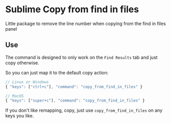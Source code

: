 Sublime Copy from find in files
===============================

Little package to remove the line number when copying from the find in files panel

## Use

The command is designed to only work on the `Find Results` tab and just copy otherwise.

So you can just map it to the default copy action:

````javascript
// Linux or Windows
{ "keys": ["ctrl+c"], "command": "copy_from_find_in_files" }

// MacOS
{ "keys": ["super+c"], "command": "copy_from_find_in_files" }
````

If you don't like remapping, copy, just use `copy_from_find_in_files` on any keys you like.
